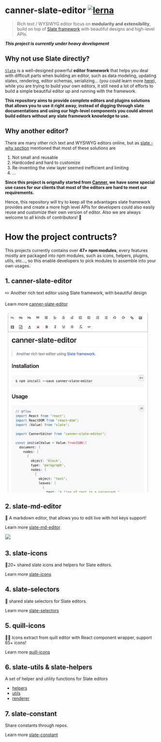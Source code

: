 # canner-slate-editor [![lerna](https://img.shields.io/badge/maintained%20with-lerna-cc00ff.svg)](https://lernajs.io/)
> Rich text / WYSIWYG editor focus on **modularity and extensibility**, build on top of [Slate framework](https://docs.slatejs.org) with beautiful designs and high-level APIs.

***This project is currently under heavy development***

## Why not use Slate directly?

[`Slate`](https://github.com/ianstormtaylor/slate) is a well-designed powerful **editor framework** that helps you deal with difficult parts when building an editor, such as data modeling, updating states, rendering, editor schemas, serializing... (you could learn more [here](https://github.com/ianstormtaylor/slate#why)), while you are trying to build your own editors, it still need a lot of efforts to build a simple beautiful editor up and running with the framework.

**This repository aims to provide complete editors and plugins solutions that allows you to use it right away, instead of digging through slate documentations and using our high-level components you could almost build editors without any slate framework knowledge to use.**

## Why another editor?

There are many other rich text and WYSIWYG editors online, but as [slate - why section](https://github.com/ianstormtaylor/slate#why) mentioned that most of these solutions are

1. Not small and reusable
2. Hardcoded and hard to customize
3. Re-inventing the view layer seemed inefficient and limiting
4. ...

**Since this project is orignally started from [Canner](https://github.com/Canner/canner), we have some special use cases for our clients that most of the editors are hard to meet our requirements.**

Hence, this repository will try to keep all the advantages slate framework provides and create a more high level APIs for developers could also easily reuse and customize their own version of editor. Also we are always welcome to all kinds of contributors! 🙌

# How the project contructs?

This projects currently contains over **47+ npm modules**, every features mostly are packaged into npm modules, such as icons, helpers, plugins, utils, etc..., so this enable developers to pick modules to assemble into your own usages.

## 1. canner-slate-editor

✏️ Another rich text editor using Slate framework, with beautiful design

Learn more [canner-slate-editor](./packages/editors/canner-slate-editor)

<img src="./docs/canner-slate-editor/demo.png" height="600px"/>


## 2. slate-md-editor

📃 A markdown editor, that allows you to edit live with hot keys support!

Learn more [slate-md-editor](./packages/editors/slate-md-editor)


<img src="https://i.imgur.com/OqQMMiC.gif" height="600px" style="border:1px solid #CCC;"/>

## 3. slate-icons

📝20+ shared slate icons and helpers for Slate editors.

Learn more [slate-icons](./packages/slate-icons)

## 4. slate-selectors

🎇 shared slate selectors for Slate editors.

Learn more [slate-selectors](./packages/slate-selectors)

## 5. quill-icons

🤞🏻 Icons extract from quill editor with React component wrapper, support 65+ icons!

Learn more [quill-icons](./packages/quill-icons)

## 6. slate-utils & slate-helpers

A set of helper and utility functions for Slate editors

- [helpers](./packages/helpers)
- [utils](./packages/utils)
- [renderer](./packages/renderer)

## 7. slate-constant

Share constants through repos.

Learn more [slate-constant](./packages/slate-constant)
